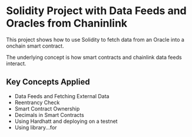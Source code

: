 # Solidity Project with Data Feeds and Oracles from Chaninlink

This project shows how to use Solidity to fetch data from an Oracle into a onchain smart contract.

The underlying concept is how smart contracts and chainlink data feeds interact.

## Key Concepts Applied

- Data Feeds and Fetching External Data
- Reentrancy Check
- Smart Contract Ownership
- Decimals in Smart Contracts
- Using Hardhatt and deploying on a testnet
- Using library...for
